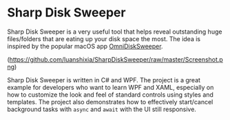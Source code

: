 # Sharp Disk Sweeper

Sharp Disk Sweeper is a very useful tool that helps reveal outstanding huge files/folders that are eating up your disk space the most. The idea is inspired by the popular macOS app [OmniDiskSweeper](https://www.omnigroup.com/more/).

(https://github.com/luanshixia/SharpDiskSweeper/raw/master/Screenshot.png)

Sharp Disk Sweeper is written in C# and WPF. The project is a great example for developers who want to learn WPF and XAML, especially on how to customize the look and feel of standard controls using styles and templates. The project also demonstrates how to effectively start/cancel background tasks with `async` and `await` with the UI still responsive.

